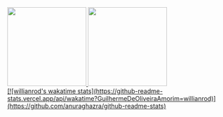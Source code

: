 <div>
  <a href="https://github.com/GuilhermeDeOliveiraAmorim">
  <img height="180em" src="https://github-readme-stats.vercel.app/api?username=GuilhermeDeOliveiraAmorim&show_icons=true&theme=dracula&include_all_commits=true&count_private=true"/>
  <img height="180em" src="https://github-readme-stats.vercel.app/api/top-langs/?username=GuilhermeDeOliveiraAmorim&layout=compact&langs_count=7&theme=dracula"/>
</div>
[![willianrod's wakatime stats](https://github-readme-stats.vercel.app/api/wakatime?GuilhermeDeOliveiraAmorim=willianrod)](https://github.com/anuraghazra/github-readme-stats)
